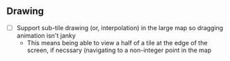 ## Drawing
- [ ] Support sub-tile drawing (or, interpolation) in the large map so dragging animation isn't janky
  * This means being able to view a half of a tile at the edge of the screen, if necssary (navigating to a non-integer point in the map

